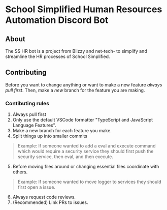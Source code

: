 # School Simplified Human Resources Automation Discord Bot

## About
The SS HR bot is a project from Blizzy and net-tech- to simplify and streamline the HR processes of School Simplified.

## Contributing

Before you want to change anything or want to make a new feature *always pull first*. Then, make a *new* branch for the feature you are making.

### Contibuting rules
1. Always pull first
2. Only use the default VSCode formatter "TypeScript and JavaScript Language Features".
3. Make a new branch for each feature you make.
4. Split things up into smaller commits
> Example:
> If someone wanted to add a eval and execute command which would require a security service they should first push the security service, then eval, and then execute.
5. Before moving files around or changing essential files coordinate with others. 
> Example:
> If someone wanted to move logger to services they should first open a issue.
6. Always request code reviews.
7. (Recommended) Link PRs to issues.
